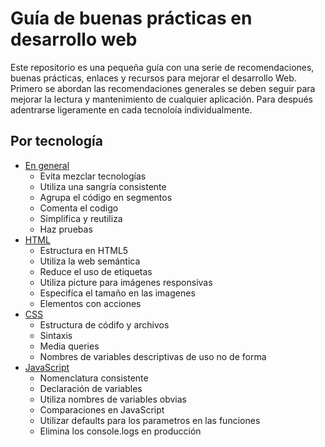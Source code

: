 # Guía de buenas prácticas en desarrollo web

Este repositorio es una pequeña guía con una serie de recomendaciones, buenas prácticas, enlaces y recursos para mejorar el desarrollo Web. Primero se abordan las recomendaciones generales se deben seguir para mejorar la lectura y mantenimiento de cualquier aplicación. Para después adentrarse ligeramente en cada tecnoloía individualmente.



## Por tecnología
* [En general](generales.html)
    * Evita mezclar tecnologías
    * Utiliza una sangría consistente
    * Agrupa el código en segmentos
    * Comenta el codigo
    * Simplifica y reutiliza
    * Haz pruebas
* [HTML](./html.md)
    * Estructura en HTML5
    * Utiliza la web semántica
    * Reduce el uso de etiquetas
    * Utiliza picture para imágenes responsivas
    * Especifíca el tamaño en las imagenes
    * Elementos con acciones
* [CSS](./css.md)
    * Estructura de códifo y archivos
    * Sintaxis
    * Media queries
    * Nombres de variables descriptivas de uso no de forma
* [JavaScript](./javascript.md)
    * Nomenclatura consistente
    * Declaración de variables
    * Utiliza nombres de variables obvias
    * Comparaciones en JavaScript
    * Utilizar defaults para los parametros en las funciones
    * Elimina los console.logs en producción
